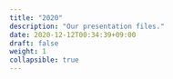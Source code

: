 ```yaml
---
title: "2020"
description: "Our presentation files."
date: 2020-12-12T00:34:39+09:00
draft: false
weight: 1
collapsible: true
---
```


